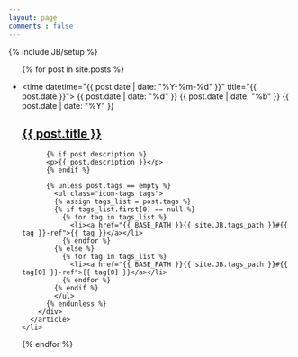 ```yaml
---
layout: page
comments : false
---
```

{% include JB/setup %}

<ul class="posts">

  {% for post in site.posts %}
    <li>
      <article>
        <time datetime="{{ post.date | date: "%Y-%m-%d" }}" title="{{ post.date }}">
          <span class="day">{{ post.date | date: "%d" }}</span>
          <span class="month">{{ post.date | date: "%b" }}</span>
          <span class="year">{{ post.date | date: "%Y" }}</span>
        </time>
        <div class="article">
          <h1><a href="{{ BASE_PATH }}{{ post.url }}">{{ post.title }}</a></h1>
          
          {% if post.description %}
          <p>{{ post.description }}</p>
          {% endif %}

          {% unless post.tags == empty %}
            <ul class="icon-tags tags">
            {% assign tags_list = post.tags %}  
            {% if tags_list.first[0] == null %}
              {% for tag in tags_list %} 
                <li><a href="{{ BASE_PATH }}{{ site.JB.tags_path }}#{{ tag }}-ref">{{ tag }}</a></li>
              {% endfor %}
            {% else %}
              {% for tag in tags_list %} 
                <li><a href="{{ BASE_PATH }}{{ site.JB.tags_path }}#{{ tag[0] }}-ref">{{ tag[0] }}</a></li>
              {% endfor %}
            {% endif %}
            </ul>
          {% endunless %}
        </div>
      </article>
    </li>
  {% endfor %}

</ul>
